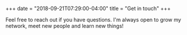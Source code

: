 +++
date = "2018-09-21T07:29:00-04:00"
title = "Get in touch"
+++

Feel free to reach out if you have questions. I'm always open to grow my network, meet new people and learn new things!
